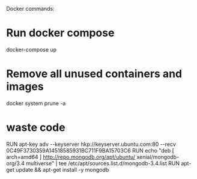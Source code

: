 Docker commands:

# Run docker compose
docker-compose up

# Remove all unused containers and images
docker system prune -a

# waste code
RUN apt-key adv --keyserver hkp://keyserver.ubuntu.com:80 --recv 0C49F3730359A14518585931BC711F9BA15703C6
RUN echo "deb [ arch=amd64 ] http://repo.mongodb.org/apt/ubuntu/ xenial/mongodb-org/3.4 multiverse" |  tee /etc/apt/sources.list.d/mongodb-3.4.list
RUN apt-get update && apt-get install -y mongodb
